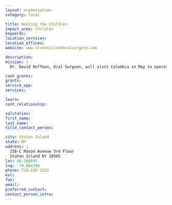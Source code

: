 ```yaml
---
layout: organization
category: local

title: Healing the Children
impact_area: Children
keywords: 
location_services: 
location_offices: 
website: www.statenislandoralsurgery.com

description: 
mission: |
  Dr. David Hoffman, Oral Surgeon, will visit Colombia in May to operate on children to correct disfiguring cleft palates. He is collecting new and gently used sports equipment and uniforms for an orphanage there.

cash_grants: 
grants: 
service_opp: 
services: 

learn: 
cont_relationship: 

salutation: 
first_name: 
last_name: 
title_contact_person: 

city: Staten Island
state: NY
address: |
  256-C Mason Avenue 3rd Floor   
  Staten Island NY 10305
lat: 40.589045
lng: -74.084796
phone: 718-226-1251
ext: 
fax: 
email: 
preferred_contact: 
contact_person_intro: 
---
```

